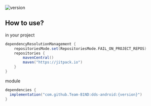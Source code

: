 ![version](https://img.shields.io/badge/version-1.0.4-blue)

## How to use?
in your project
```gradle
dependencyResolutionManagement {
    repositoriesMode.set(RepositoriesMode.FAIL_ON_PROJECT_REPOS)
    repositories {
        mavenCentral()
        maven("https://jitpack.io")
    }
}
```

module
```gradle
dependencies {
  implementation("com.github.Team-B1ND:dds-android:{version}")
}
